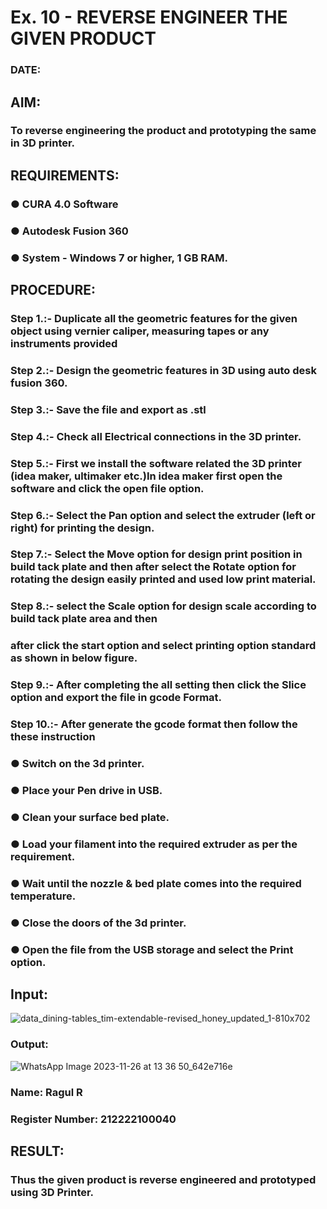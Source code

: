 # Ex. 10 - REVERSE ENGINEER THE GIVEN PRODUCT

### DATE: 

## AIM: 
### To reverse engineering the product and prototyping the same in 3D printer.

## REQUIREMENTS:
### ●	CURA 4.0 Software
### ●	 Autodesk Fusion 360
### ●	 System - Windows 7 or higher, 1 GB RAM.

## PROCEDURE:
### Step 1.:- Duplicate all the geometric features for the given object using vernier caliper, measuring tapes or any instruments provided
### Step 2.:- Design the geometric features in 3D using auto desk fusion 360.
### Step 3.:- Save the file and export as .stl
### Step 4.:- Check all Electrical connections in the 3D printer.
### Step 5.:- First we install the software related the 3D printer (idea maker, ultimaker etc.)In idea maker first open the software and click the open file option.
### Step 6.:- Select the Pan option and select the extruder (left or right) for printing the design.
### Step 7.:- Select the Move option for design print position in build tack plate and then after select the Rotate option for rotating the design easily printed and used low print material.
### Step 8.:- select the Scale option for design scale according to build tack plate area and then
### after click the start option and select printing option standard as shown in below figure.
### Step 9.:- After completing the all setting then click the Slice option and export the file in gcode Format.
### Step 10.:- After generate the gcode format then follow the these instruction 
  ###   ●	Switch on the 3d printer.
  ###   ●	Place your Pen drive in USB.
  ###   ●	Clean your surface bed plate.
  ###   ●	Load your filament into the required extruder as per the requirement.
  ###   ●	Wait until the nozzle & bed plate comes into the required temperature.
  ###   ●	Close the doors of the 3d printer.
  ###   ●	Open the file from the USB storage and select the Print option.

## Input:
![data_dining-tables_tim-extendable-revised_honey_updated_1-810x702](https://github.com/RagulRM/Ex.-10---REVERSE-ENGINEER-THE-GIVEN-PRODUCT/assets/121609342/c0462330-e77c-4435-8612-d047f3a1b77d)

### Output:

![WhatsApp Image 2023-11-26 at 13 36 50_642e716e](https://github.com/RagulRM/Ex.-10---REVERSE-ENGINEER-THE-GIVEN-PRODUCT/assets/121609342/4e592be2-c8cc-44e1-8f82-2cf5bce18707)


### Name: Ragul R
### Register Number: 212222100040

## RESULT:
###   Thus the given product is reverse engineered and prototyped using 3D Printer.
